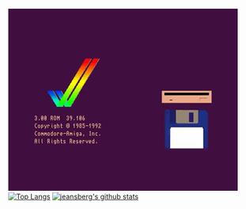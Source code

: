![Amiga](https://github.com/jeansberg/jeansberg/raw/master/boot.gif)
[![Top Langs](https://github-readme-stats.vercel.app/api/top-langs/?username=jeansberg)](https://github.com/anuraghazra/github-readme-stats)
[![jeansberg's github stats](https://github-readme-stats.vercel.app/api?username=jeansberg)](https://github.com/anuraghazra/github-readme-stats)
